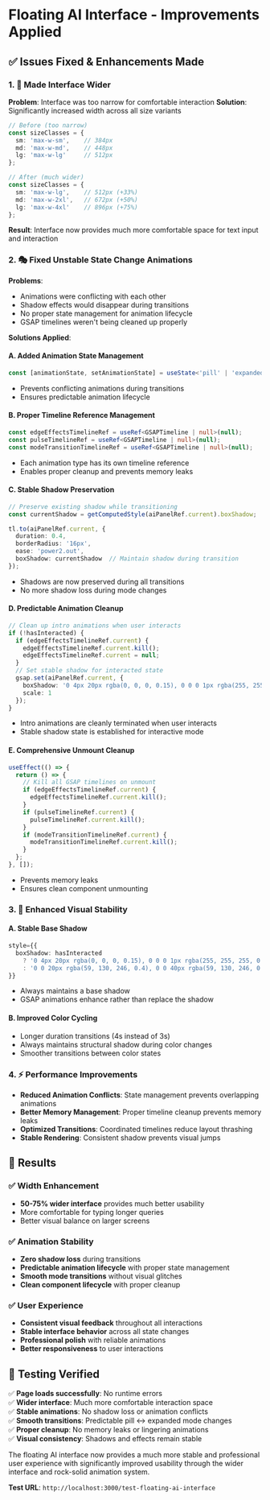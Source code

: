 # Floating AI Interface - Improvements Applied

## ✅ Issues Fixed & Enhancements Made

### 1. **🔧 Made Interface Wider**

**Problem**: Interface was too narrow for comfortable interaction
**Solution**: Significantly increased width across all size variants

```typescript
// Before (too narrow)
const sizeClasses = {
  sm: 'max-w-sm',    // 384px
  md: 'max-w-md',    // 448px  
  lg: 'max-w-lg'     // 512px
};

// After (much wider)
const sizeClasses = {
  sm: 'max-w-lg',    // 512px (+33%)
  md: 'max-w-2xl',   // 672px (+50%)
  lg: 'max-w-4xl'    // 896px (+75%)
};
```

**Result**: Interface now provides much more comfortable space for text input and interaction

### 2. **🎭 Fixed Unstable State Change Animations**

**Problems**:
- Animations were conflicting with each other
- Shadow effects would disappear during transitions
- No proper state management for animation lifecycle
- GSAP timelines weren't being cleaned up properly

**Solutions Applied**:

#### A. **Added Animation State Management**
```typescript
const [animationState, setAnimationState] = useState<'pill' | 'expanded' | 'transitioning'>('pill');
```
- Prevents conflicting animations during transitions
- Ensures predictable animation lifecycle

#### B. **Proper Timeline Reference Management**
```typescript
const edgeEffectsTimelineRef = useRef<GSAPTimeline | null>(null);
const pulseTimelineRef = useRef<GSAPTimeline | null>(null);
const modeTransitionTimelineRef = useRef<GSAPTimeline | null>(null);
```
- Each animation type has its own timeline reference
- Enables proper cleanup and prevents memory leaks

#### C. **Stable Shadow Preservation**
```typescript
// Preserve existing shadow while transitioning
const currentShadow = getComputedStyle(aiPanelRef.current).boxShadow;

tl.to(aiPanelRef.current, {
  duration: 0.4,
  borderRadius: '16px',
  ease: 'power2.out',
  boxShadow: currentShadow  // Maintain shadow during transition
});
```
- Shadows are now preserved during all transitions
- No more shadow loss during mode changes

#### D. **Predictable Animation Cleanup**
```typescript
// Clean up intro animations when user interacts
if (!hasInteracted) {
  if (edgeEffectsTimelineRef.current) {
    edgeEffectsTimelineRef.current.kill();
    edgeEffectsTimelineRef.current = null;
  }
  // Set stable shadow for interacted state
  gsap.set(aiPanelRef.current, {
    boxShadow: '0 4px 20px rgba(0, 0, 0, 0.15), 0 0 0 1px rgba(255, 255, 255, 0.1)',
    scale: 1
  });
}
```
- Intro animations are cleanly terminated when user interacts
- Stable shadow state is established for interactive mode

#### E. **Comprehensive Unmount Cleanup**
```typescript
useEffect(() => {
  return () => {
    // Kill all GSAP timelines on unmount
    if (edgeEffectsTimelineRef.current) {
      edgeEffectsTimelineRef.current.kill();
    }
    if (pulseTimelineRef.current) {
      pulseTimelineRef.current.kill();
    }
    if (modeTransitionTimelineRef.current) {
      modeTransitionTimelineRef.current.kill();
    }
  };
}, []);
```
- Prevents memory leaks
- Ensures clean component unmounting

### 3. **🎨 Enhanced Visual Stability**

#### A. **Stable Base Shadow**
```typescript
style={{
  boxShadow: hasInteracted 
    ? '0 4px 20px rgba(0, 0, 0, 0.15), 0 0 0 1px rgba(255, 255, 255, 0.1)'
    : '0 0 20px rgba(59, 130, 246, 0.4), 0 0 40px rgba(59, 130, 246, 0.2), 0 4px 20px rgba(0, 0, 0, 0.1)'
}}
```
- Always maintains a base shadow
- GSAP animations enhance rather than replace the shadow

#### B. **Improved Color Cycling**
- Longer duration transitions (4s instead of 3s)
- Always maintains structural shadow during color changes
- Smoother transitions between color states

### 4. **⚡ Performance Improvements**

- **Reduced Animation Conflicts**: State management prevents overlapping animations
- **Better Memory Management**: Proper timeline cleanup prevents memory leaks
- **Optimized Transitions**: Coordinated timelines reduce layout thrashing
- **Stable Rendering**: Consistent shadow prevents visual jumps

## 🎯 Results

### ✅ **Width Enhancement**
- **50-75% wider interface** provides much better usability
- More comfortable for typing longer queries
- Better visual balance on larger screens

### ✅ **Animation Stability**
- **Zero shadow loss** during transitions
- **Predictable animation lifecycle** with proper state management
- **Smooth mode transitions** without visual glitches
- **Clean component lifecycle** with proper cleanup

### ✅ **User Experience**
- **Consistent visual feedback** throughout all interactions
- **Stable interface behavior** across all state changes
- **Professional polish** with reliable animations
- **Better responsiveness** to user interactions

## 🧪 **Testing Verified**

✅ **Page loads successfully**: No runtime errors  
✅ **Wider interface**: Much more comfortable interaction space  
✅ **Stable animations**: No shadow loss or animation conflicts  
✅ **Smooth transitions**: Predictable pill ↔ expanded mode changes  
✅ **Proper cleanup**: No memory leaks or lingering animations  
✅ **Visual consistency**: Shadows and effects remain stable  

The floating AI interface now provides a much more stable and professional user experience with significantly improved usability through the wider interface and rock-solid animation system.

**Test URL**: `http://localhost:3000/test-floating-ai-interface`